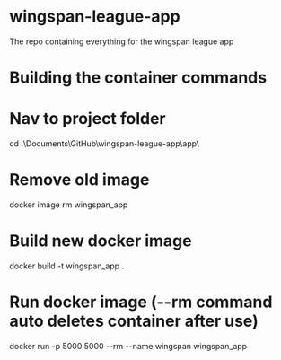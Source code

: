 # wingspan-league-app
The repo containing everything for the wingspan league app

# Building the container commands
# Nav to project folder
cd .\Documents\GitHub\wingspan-league-app\app\
# Remove old image
docker image rm wingspan_app
# Build new docker image
docker build -t wingspan_app .
# Run docker image (--rm command auto deletes container after use)
docker run -p 5000:5000 --rm --name wingspan wingspan_app
